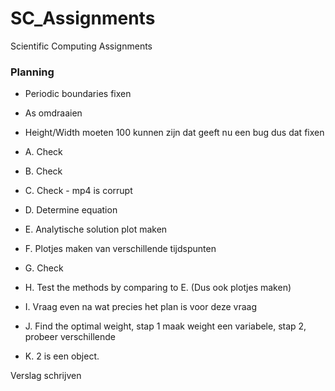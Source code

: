 # SC_Assignments
Scientific Computing Assignments

### Planning
* Periodic boundaries fixen
* As omdraaien
* Height/Width moeten 100 kunnen zijn dat geeft nu een bug dus dat fixen

* A. Check
* B. Check
* C. Check - mp4 is corrupt
* D. Determine equation
* E. Analytische solution plot maken
* F. Plotjes maken van verschillende tijdspunten
* G. Check
* H. Test the methods by comparing to E. (Dus ook plotjes maken)
* I. Vraag even na wat precies het plan is voor deze vraag
* J. Find the optimal weight, stap 1 maak weight een variabele, stap 2, probeer verschillende
* K. 2 is een object. 

Verslag schrijven
